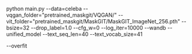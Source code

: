 

python main.py --data=celeba --vqgan_folder="pretrained_maskgit/VQGAN/" --vit_folder="pretrained_maskgit/MaskGIT/MaskGIT_ImageNet_256.pth" --bsize=32 --drop_label=1.0 --cfg_w=0 --log_iter=10000 --wandb --unified_model --text_seq_len=40 --text_vocab_size=41

--overfit 